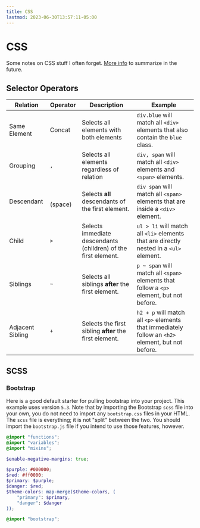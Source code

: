 ```yaml
---
title: CSS
lastmod: 2023-06-30T13:57:11-05:00
---
```

# CSS
Some notes on CSS stuff I often forget. [More info](https://developer.mozilla.org/en-US/docs/Web/CSS/CSS_Selectors) to summarize in the future.
## Selector Operators
| Relation | Operator | Description | Example |
|---|---|---|---|
| Same Element | Concat | Selects all elements with both elements | `div.blue` will match all `<div>` elements that also contain the `blue` class. |
| Grouping | `,` | Selects all elements regardless of relation | `div, span` will match all `<div>` elements and `<span>` elements. |
| Descendant | ` ` (space) | Selects __all__ descendants of the first element. | `div span` will match all `<span>` elements that are inside a `<div>` element. |
| Child | `>` | Selects immediate descendants (children) of the first element. | `ul > li` will match all `<li>` elements that are directly nested in a `<ul>` element. |
| Siblings | `~` | Selects all siblings __after__ the first element. | `p ~ span` will match all `<span>` elements that follow a `<p>` element, but not before. |
| Adjacent Sibling | `+` | Selects the first sibling __after__ the first element. | `h2 + p` will match all `<p>` elements that immediately follow an `<h2>` element, but not before. |

## SCSS
### Bootstrap
Here is a good default starter for pulling bootstrap into your project. This example uses version `5.3`. Note that by importing the Bootstrap `scss` file into your own, you do not need to import any `bootstrap.css` files in your HTML. The `scss` file is everything; it is not "split" between the two. You should import the `bootstrap.js` file if you intend to use those features, however.
```scss
@import "functions";
@import "variables";
@import "mixins";

$enable-negative-margins: true;

$purple: #000000;
$red: #ff0000;
$primary: $purple;
$danger: $red;
$theme-colors: map-merge($theme-colors, (
    "primary": $primary,
    "danger": $danger
));

@import "bootstrap";
```